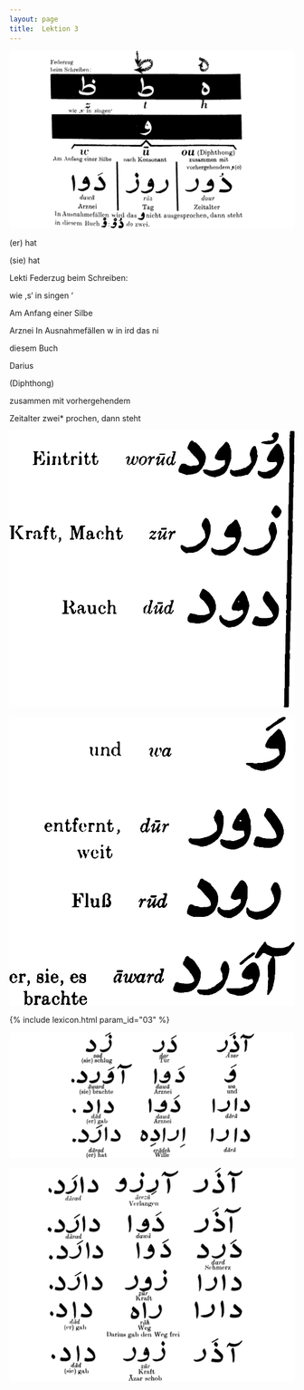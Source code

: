 ```yaml
---
layout: page
title:  Lektion 3
---
```



![image](/assets/s/007.png-05.png)

(er) hat

(sie) hat

Lekti Federzug beim Schreiben:

wie ,s‘ in singen ‘

Am Anfang einer Silbe

Arznei In Ausnahmefällen w in ird das ni

diesem Buch



Darius

(Diphthong)

zusammen mit vorhergehendem

Zeitalter zwei* prochen, dann steht


![image](/assets/s/2col/008.png-02_1L.png)

![image](/assets/s/2col/008.png-02_2R.png)

{% include lexicon.html param_id="03" %}

![image](/assets/s/008.png-03.png)

![image](/assets/s/009.png-02.png)

